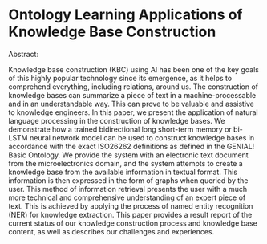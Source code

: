 # Ontology Learning Applications of Knowledge Base Construction 

Abstract:

Knowledge base construction (KBC) using AI has been one of the key goals of this highly
popular technology since its emergence, as it helps to comprehend everything, including relations,
around us. The construction of knowledge bases can summarize a piece of text in a machine-processable
and in an understandable way. This can prove to be valuable and assistive to knowledge
engineers. In this paper, we present the application of natural language processing in the construction
of knowledge bases. We demonstrate how a trained bidirectional long short-term memory or bi-
LSTM neural network model can be used to construct knowledge bases in accordance with the
exact ISO26262 definitions as defined in the GENIAL! Basic Ontology. We provide the system with
an electronic text document from the microelectronics domain, and the system attempts to create a
knowledge base from the available information in textual format. This information is then expressed
in the form of graphs when queried by the user. This method of information retrieval presents the
user with a much more technical and comprehensive understanding of an expert piece of text. This
is achieved by applying the process of named entity recognition (NER) for knowledge extraction.
This paper provides a result report of the current status of our knowledge construction process and
knowledge base content, as well as describes our challenges and experiences.
